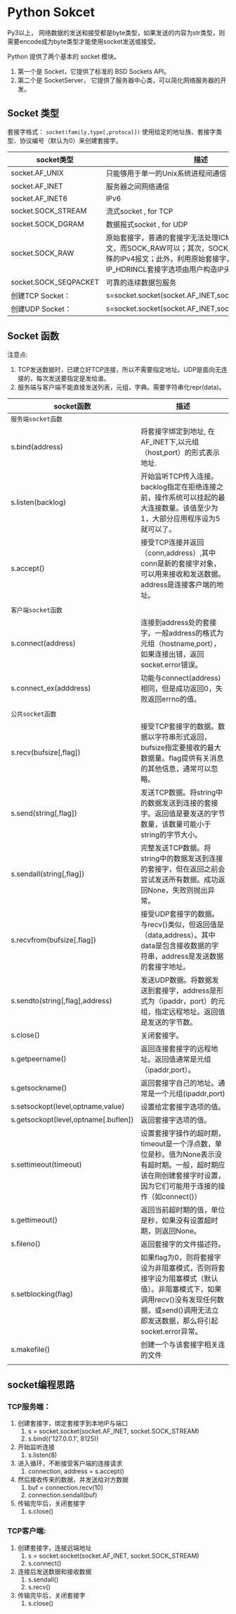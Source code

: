 # Python Sokcet




Py3以上， 网络数据的发送和接受都是byte类型，如果发送的内容为str类型，则需要encode成为byte类型才能使用socket发送或接受。


Python 提供了两个基本的 socket 模块。
1. 第一个是 Socket，它提供了标准的 BSD Sockets API。
1. 第二个是 SocketServer， 它提供了服务器中心类，可以简化网络服务器的开发。



## Socket 类型
套接字格式：
`socket(family,type[,protocal])` 使用给定的地址族、套接字类型、协议编号（默认为0）来创建套接字。

| socket类型            | 描述                                                                                                                                                                             |
| --------------------- | -------------------------------------------------------------------------------------------------------------------------------------------------------------------------------- |
| socket.AF_UNIX        | 只能够用于单一的Unix系统进程间通信                                                                                                                                               |
| socket.AF_INET        | 服务器之间网络通信                                                                                                                                                               |
| socket.AF_INET6       | IPv6                                                                                                                                                                             |
| socket.SOCK_STREAM    | 流式socket , for TCP                                                                                                                                                             |
| socket.SOCK_DGRAM     | 数据报式socket , for UDP                                                                                                                                                         |
| socket.SOCK_RAW       | 原始套接字，普通的套接字无法处理ICMP、IGMP等网络报文，而SOCK_RAW可以；其次，SOCK_RAW也可以处理特殊的IPv4报文；此外，利用原始套接字，可以通过IP_HDRINCL套接字选项由用户构造IP头。 |
| socket.SOCK_SEQPACKET | 可靠的连续数据包服务                                                                                                                                                             |
| 创建TCP Socket：      | s=socket.socket(socket.AF_INET,socket.SOCK_STREAM)                                                                                                                               |
| 创建UDP Socket：      | s=socket.socket(socket.AF_INET,socket.SOCK_DGRAM)                                                                                                                                |



## Socket 函数
注意点:
1. TCP发送数据时，已建立好TCP连接，所以不需要指定地址。UDP是面向无连接的，每次发送要指定是发给谁。
2. 服务端与客户端不能直接发送列表，元组，字典。需要字符串化repr(data)。

| socket函数                           | 描述                                                                                                                                                                                |
| ------------------------------------ | ----------------------------------------------------------------------------------------------------------------------------------------------------------------------------------- |
| `服务端socket函数`                   |                                                                                                                                                                                     |
| s.bind(address)                      | 将套接字绑定到地址, 在AF_INET下,以元组（host,port）的形式表示地址.                                                                                                                  |
| s.listen(backlog)                    | 开始监听TCP传入连接。backlog指定在拒绝连接之前，操作系统可以挂起的最大连接数量。该值至少为1，大部分应用程序设为5就可以了。                                                          |
| s.accept()                           | 接受TCP连接并返回（conn,address）,其中conn是新的套接字对象，可以用来接收和发送数据。address是连接客户端的地址。                                                                     |
|                                      |                                                                                                                                                                                     |
| `客户端socket函数`                   |
| s.connect(address)                   | 连接到address处的套接字。一般address的格式为元组（hostname,port），如果连接出错，返回socket.error错误。                                                                             |
| s.connect_ex(adddress)               | 功能与connect(address)相同，但是成功返回0，失败返回errno的值。                                                                                                                      |
|                                      |                                                                                                                                                                                     |
| `公共socket函数`                     |
| s.recv(bufsize[,flag])               | 接受TCP套接字的数据。数据以字符串形式返回，bufsize指定要接收的最大数据量。flag提供有关消息的其他信息，通常可以忽略。                                                                |
| s.send(string[,flag])                | 发送TCP数据。将string中的数据发送到连接的套接字。返回值是要发送的字节数量，该数量可能小于string的字节大小。                                                                         |
| s.sendall(string[,flag])             | 完整发送TCP数据。将string中的数据发送到连接的套接字，但在返回之前会尝试发送所有数据。成功返回None，失败则抛出异常。                                                                 |
| s.recvfrom(bufsize[.flag])           | 接受UDP套接字的数据。与recv()类似，但返回值是（data,address）。其中data是包含接收数据的字符串，address是发送数据的套接字地址。                                                      |
| s.sendto(string[,flag],address)      | 发送UDP数据。将数据发送到套接字，address是形式为（ipaddr，port）的元组，指定远程地址。返回值是发送的字节数。                                                                        |
| s.close()                            | 关闭套接字。                                                                                                                                                                        |
| s.getpeername()                      | 返回连接套接字的远程地址。返回值通常是元组（ipaddr,port）。                                                                                                                         |
| s.getsockname()                      | 返回套接字自己的地址。通常是一个元组(ipaddr,port)                                                                                                                                   |
| s.setsockopt(level,optname,value)    | 设置给定套接字选项的值。                                                                                                                                                            |
| s.getsockopt(level,optname[.buflen]) | 返回套接字选项的值。                                                                                                                                                                |
| s.settimeout(timeout)                | 设置套接字操作的超时期，timeout是一个浮点数，单位是秒。值为None表示没有超时期。一般，超时期应该在刚创建套接字时设置，因为它们可能用于连接的操作（如connect()）                      |
| s.gettimeout()                       | 返回当前超时期的值，单位是秒，如果没有设置超时期，则返回None。                                                                                                                      |
| s.fileno()                           | 返回套接字的文件描述符。                                                                                                                                                            |
| s.setblocking(flag)                  | 如果flag为0，则将套接字设为非阻塞模式，否则将套接字设为阻塞模式（默认值）。非阻塞模式下，如果调用recv()没有发现任何数据，或send()调用无法立即发送数据，那么将引起socket.error异常。 |
| s.makefile()                         | 创建一个与该套接字相关连的文件                                                                                                                                                      |
|                                      |                                                                                                                                                                                     |




## socket编程思路
### TCP服务端：

1. 创建套接字，绑定套接字到本地IP与端口    
   1. s = socket.socket(socket.AF_INET, socket.SOCK_STREAM) 
   2. s.bind(('127.0.0.1', 8125))
2. 开始监听连接                   
   1. s.listen(8)
3. 进入循环，不断接受客户端的连接请求              
   1. connection, address = s.accept()
4. 然后接收传来的数据，并发送给对方数据         
   1. buf = connection.recv(10)
   2. connection.sendall(buf)
5. 传输完毕后，关闭套接字                     
   1. s.close()

### TCP客户端:

1. 创建套接字，连接远端地址     
   1. s = socket.socket(socket.AF_INET, socket.SOCK_STREAM)
   2. s.connect()
2. 连接后发送数据和接收数据           
   1. s.sendall()
   2. s.recv()
3. 传输完毕后，关闭套接字          
   1. s.close()


